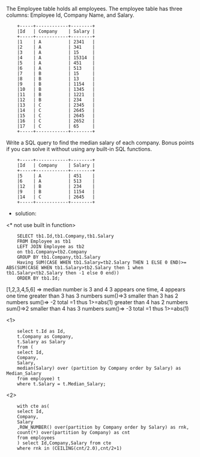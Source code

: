 The Employee table holds all employees. The employee table has three columns: Employee Id, Company Name, and Salary.

		+-----+------------+--------+
		|Id   | Company    | Salary |
		+-----+------------+--------+
		|1    | A          | 2341   |
		|2    | A          | 341    |
		|3    | A          | 15     |
		|4    | A          | 15314  |
		|5    | A          | 451    |
		|6    | A          | 513    |
		|7    | B          | 15     |
		|8    | B          | 13     |
		|9    | B          | 1154   |
		|10   | B          | 1345   |
		|11   | B          | 1221   |
		|12   | B          | 234    |
		|13   | C          | 2345   |
		|14   | C          | 2645   |
		|15   | C          | 2645   |
		|16   | C          | 2652   |
		|17   | C          | 65     |
		+-----+------------+--------+
Write a SQL query to find the median salary of each company. Bonus points if you can solve it without using any built-in SQL functions.

		+-----+------------+--------+
		|Id   | Company    | Salary |
		+-----+------------+--------+
		|5    | A          | 451    |
		|6    | A          | 513    |
		|12   | B          | 234    |
		|9    | B          | 1154   |
		|14   | C          | 2645   |
		+-----+------------+--------+

- solution: 

<* not use built in function>

		SELECT tb1.Id,tb1.Company,tb1.Salary
		FROM Employee as tb1
		LEFT JOIN Employee as tb2
		on tb1.Company=tb2.Company
		GROUP BY tb1.Company,tb1.Salary
		Having SUM(CASE WHEN tb1.Salary=tb2.Salary THEN 1 ELSE 0 END)>= ABS(SUM(CASE WHEN tb1.Salary>tb2.Salary then 1 when 			tb1.Salary<tb2.Salary then -1 else 0 end))
		ORDER BY tb1.Id;

[1,2,3,4,5,6]  => median number is 3 and 4
3 appears one time, 4 appears one time
greater than 3 has 3 numbers sum()=>3 smaller than 3 has 2 numbers sum()=> -2  total =1  thus 1>=abs(1)
greater than 4 has 2 numbers sum()=>2 smaller than 4 has 3 numbers sum()=> -3  total =1  thus 1>=abs(1)


<1>

		select t.Id as Id, 
		t.Company as Company, 
		t.Salary as Salary 
		from (
		select Id, 
		Company, 
		Salary,
		median(Salary) over (partition by Company order by Salary) as Median_Salary
		from employee) t
		where t.Salary = t.Median_Salary;
		
		
<2> 


		with cte as(
		select Id,
		Company,
		Salary 
		,ROW_NUMBER() over(partition by Company order by Salary) as rnk,
		count(*) over(partition by Company) as cnt
		from employees
		) select Id,Company,Salary from cte
		where rnk in (CEILING(cnt/2.0),cnt/2+1) 

